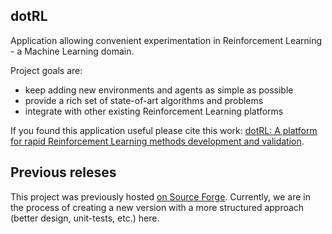 ## dotRL
Application allowing convenient experimentation in Reinforcement Learning - a Machine Learning domain.

Project goals are:
 - keep adding new environments and agents as simple as possible
 - provide a rich set of state-of-art algorithms and problems
 - integrate with other existing Reinforcement Learning platforms

If you found this application useful please cite this work: [dotRL: A platform for rapid Reinforcement Learning methods development and validation](http://ieeexplore.ieee.org/xpls/abs_all.jsp?arnumber=6643987).

## Previous releses

This project was previously hosted [on Source Forge](https://sourceforge.net/projects/dotrl/). Currently, we are in the process of creating a new version with a more structured approach (better design, unit-tests, etc.) here.